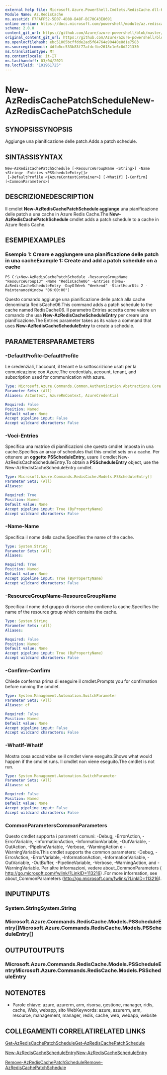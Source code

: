 ```yaml
---
external help file: Microsoft.Azure.PowerShell.Cmdlets.RedisCache.dll-Help.xml
Module Name: Az.RedisCache
ms.assetid: F7FAFF52-5E07-4D88-B48F-BC70C43E8691
online version: https://docs.microsoft.com/powershell/module/az.rediscache/new-azrediscachepatchschedule
schema: 2.0.0
content_git_url: https://github.com/Azure/azure-powershell/blob/master/src/RedisCache/RedisCache/help/New-AzRedisCachePatchSchedule.md
original_content_git_url: https://github.com/Azure/azure-powershell/blob/master/src/RedisCache/RedisCache/help/New-AzRedisCachePatchSchedule.md
ms.openlocfilehash: ebc51005bcffdde2ad5f64764e90440e8d1e7583
ms.sourcegitcommit: 4dfb0cc533b83f77afdcfbe2618c1e6c8d221330
ms.translationtype: MT
ms.contentlocale: it-IT
ms.lasthandoff: 03/04/2021
ms.locfileid: "101961725"
---
```

# <span data-ttu-id="6f67a-101">New-AzRedisCachePatchSchedule</span><span class="sxs-lookup"><span data-stu-id="6f67a-101">New-AzRedisCachePatchSchedule</span></span>

## <span data-ttu-id="6f67a-102">SYNOPSIS</span><span class="sxs-lookup"><span data-stu-id="6f67a-102">SYNOPSIS</span></span>
<span data-ttu-id="6f67a-103">Aggiunge una pianificazione delle patch.</span><span class="sxs-lookup"><span data-stu-id="6f67a-103">Adds a patch schedule.</span></span>

## <span data-ttu-id="6f67a-104">SINTASSI</span><span class="sxs-lookup"><span data-stu-id="6f67a-104">SYNTAX</span></span>

```
New-AzRedisCachePatchSchedule [-ResourceGroupName <String>] -Name <String> -Entries <PSScheduleEntry[]>
 [-DefaultProfile <IAzureContextContainer>] [-WhatIf] [-Confirm] [<CommonParameters>]
```

## <span data-ttu-id="6f67a-105">DESCRIZIONE</span><span class="sxs-lookup"><span data-stu-id="6f67a-105">DESCRIPTION</span></span>
<span data-ttu-id="6f67a-106">Il cmdlet **New-AzRedisCachePatchSchedule aggiunge** una pianificazione delle patch a una cache in Azure Redis Cache.</span><span class="sxs-lookup"><span data-stu-id="6f67a-106">The **New-AzRedisCachePatchSchedule** cmdlet adds a patch schedule to a cache in Azure Redis Cache.</span></span>

## <span data-ttu-id="6f67a-107">ESEMPI</span><span class="sxs-lookup"><span data-stu-id="6f67a-107">EXAMPLES</span></span>

### <span data-ttu-id="6f67a-108">Esempio 1: Creare e aggiungere una pianificazione delle patch in una cache</span><span class="sxs-lookup"><span data-stu-id="6f67a-108">Example 1: Create and add a patch schedule on a cache</span></span>
```
PS C:\>New-AzRedisCachePatchSchedule -ResourceGroupName "ResourceGroup13" -Name "RedisCache06" -Entries @(New-AzRedisCacheScheduleEntry -DayOfWeek "Weekend" -StartHourUtc 2 -MaintenanceWindow "06:00:00")
```

<span data-ttu-id="6f67a-109">Questo comando aggiunge una pianificazione delle patch alla cache denominata RedisCache06.</span><span class="sxs-lookup"><span data-stu-id="6f67a-109">This command adds a patch schedule to the cache named RedisCache06.</span></span>
<span data-ttu-id="6f67a-110">Il parametro Entries accetta come valore un comando che usa **New-AzRedisCacheScheduleEntry** per creare una pianificazione.</span><span class="sxs-lookup"><span data-stu-id="6f67a-110">The Entries parameter takes as its value a command that uses **New-AzRedisCacheScheduleEntry** to create a schedule.</span></span>

## <span data-ttu-id="6f67a-111">PARAMETERS</span><span class="sxs-lookup"><span data-stu-id="6f67a-111">PARAMETERS</span></span>

### <span data-ttu-id="6f67a-112">-DefaultProfile</span><span class="sxs-lookup"><span data-stu-id="6f67a-112">-DefaultProfile</span></span>
<span data-ttu-id="6f67a-113">Le credenziali, l'account, il tenant e la sottoscrizione usati per la comunicazione con Azure.</span><span class="sxs-lookup"><span data-stu-id="6f67a-113">The credentials, account, tenant, and subscription used for communication with azure.</span></span>

```yaml
Type: Microsoft.Azure.Commands.Common.Authentication.Abstractions.Core.IAzureContextContainer
Parameter Sets: (All)
Aliases: AzContext, AzureRmContext, AzureCredential

Required: False
Position: Named
Default value: None
Accept pipeline input: False
Accept wildcard characters: False
```

### <span data-ttu-id="6f67a-114">-Voci</span><span class="sxs-lookup"><span data-stu-id="6f67a-114">-Entries</span></span>
<span data-ttu-id="6f67a-115">Specifica una matrice di pianificazioni che questo cmdlet imposta in una cache.</span><span class="sxs-lookup"><span data-stu-id="6f67a-115">Specifies an array of schedules that this cmdlet sets on a cache.</span></span> <span data-ttu-id="6f67a-116">Per ottenere un **oggetto PSScheduleEntry,** usare il cmdlet New-AzRedisCacheScheduleEntry.</span><span class="sxs-lookup"><span data-stu-id="6f67a-116">To obtain a **PSScheduleEntry** object, use the New-AzRedisCacheScheduleEntry cmdlet.</span></span>

```yaml
Type: Microsoft.Azure.Commands.RedisCache.Models.PSScheduleEntry[]
Parameter Sets: (All)
Aliases:

Required: True
Position: Named
Default value: None
Accept pipeline input: True (ByPropertyName)
Accept wildcard characters: False
```

### <span data-ttu-id="6f67a-117">-Name</span><span class="sxs-lookup"><span data-stu-id="6f67a-117">-Name</span></span>
<span data-ttu-id="6f67a-118">Specifica il nome della cache.</span><span class="sxs-lookup"><span data-stu-id="6f67a-118">Specifies the name of the cache.</span></span>

```yaml
Type: System.String
Parameter Sets: (All)
Aliases:

Required: True
Position: Named
Default value: None
Accept pipeline input: True (ByPropertyName)
Accept wildcard characters: False
```

### <span data-ttu-id="6f67a-119">-ResourceGroupName</span><span class="sxs-lookup"><span data-stu-id="6f67a-119">-ResourceGroupName</span></span>
<span data-ttu-id="6f67a-120">Specifica il nome del gruppo di risorse che contiene la cache.</span><span class="sxs-lookup"><span data-stu-id="6f67a-120">Specifies the name of the resource group which contains the cache.</span></span>

```yaml
Type: System.String
Parameter Sets: (All)
Aliases:

Required: False
Position: Named
Default value: None
Accept pipeline input: True (ByPropertyName)
Accept wildcard characters: False
```

### <span data-ttu-id="6f67a-121">-Confirm</span><span class="sxs-lookup"><span data-stu-id="6f67a-121">-Confirm</span></span>
<span data-ttu-id="6f67a-122">Chiede conferma prima di eseguire il cmdlet.</span><span class="sxs-lookup"><span data-stu-id="6f67a-122">Prompts you for confirmation before running the cmdlet.</span></span>

```yaml
Type: System.Management.Automation.SwitchParameter
Parameter Sets: (All)
Aliases: cf

Required: False
Position: Named
Default value: None
Accept pipeline input: False
Accept wildcard characters: False
```

### <span data-ttu-id="6f67a-123">-WhatIf</span><span class="sxs-lookup"><span data-stu-id="6f67a-123">-WhatIf</span></span>
<span data-ttu-id="6f67a-124">Mostra cosa accadrebbe se il cmdlet viene eseguito.</span><span class="sxs-lookup"><span data-stu-id="6f67a-124">Shows what would happen if the cmdlet runs.</span></span> <span data-ttu-id="6f67a-125">Il cmdlet non viene eseguito.</span><span class="sxs-lookup"><span data-stu-id="6f67a-125">The cmdlet is not run.</span></span>

```yaml
Type: System.Management.Automation.SwitchParameter
Parameter Sets: (All)
Aliases: wi

Required: False
Position: Named
Default value: None
Accept pipeline input: False
Accept wildcard characters: False
```

### <span data-ttu-id="6f67a-126">CommonParameters</span><span class="sxs-lookup"><span data-stu-id="6f67a-126">CommonParameters</span></span>
<span data-ttu-id="6f67a-127">Questo cmdlet supporta i parametri comuni: -Debug, -ErrorAction, -ErrorVariable, -InformationAction, -InformationVariable, -OutVariable, -OutAction, -PipelineVariable, -Verbose, -WarningAction e -WarningVariable.</span><span class="sxs-lookup"><span data-stu-id="6f67a-127">This cmdlet supports the common parameters: -Debug, -ErrorAction, -ErrorVariable, -InformationAction, -InformationVariable, -OutVariable, -OutBuffer, -PipelineVariable, -Verbose, -WarningAction, and -WarningVariable.</span></span> <span data-ttu-id="6f67a-128">Per altre informazioni, vedere about_CommonParameters ( http://go.microsoft.com/fwlink/?LinkID=113216) .</span><span class="sxs-lookup"><span data-stu-id="6f67a-128">For more information, see about_CommonParameters (http://go.microsoft.com/fwlink/?LinkID=113216).</span></span>

## <span data-ttu-id="6f67a-129">INPUT</span><span class="sxs-lookup"><span data-stu-id="6f67a-129">INPUTS</span></span>

### <span data-ttu-id="6f67a-130">System.String</span><span class="sxs-lookup"><span data-stu-id="6f67a-130">System.String</span></span>

### <span data-ttu-id="6f67a-131">Microsoft.Azure.Commands.RedisCache.Models.PSScheduleEntry[]</span><span class="sxs-lookup"><span data-stu-id="6f67a-131">Microsoft.Azure.Commands.RedisCache.Models.PSScheduleEntry[]</span></span>

## <span data-ttu-id="6f67a-132">OUTPUT</span><span class="sxs-lookup"><span data-stu-id="6f67a-132">OUTPUTS</span></span>

### <span data-ttu-id="6f67a-133">Microsoft.Azure.Commands.RedisCache.Models.PSScheduleEntry</span><span class="sxs-lookup"><span data-stu-id="6f67a-133">Microsoft.Azure.Commands.RedisCache.Models.PSScheduleEntry</span></span>

## <span data-ttu-id="6f67a-134">NOTE</span><span class="sxs-lookup"><span data-stu-id="6f67a-134">NOTES</span></span>
* <span data-ttu-id="6f67a-135">Parole chiave: azure, azurerm, arm, risorsa, gestione, manager, ridis, cache, Web, webapp, sito Web</span><span class="sxs-lookup"><span data-stu-id="6f67a-135">Keywords: azure, azurerm, arm, resource, management, manager, redis, cache, web, webapp, website</span></span>

## <span data-ttu-id="6f67a-136">COLLEGAMENTI CORRELATI</span><span class="sxs-lookup"><span data-stu-id="6f67a-136">RELATED LINKS</span></span>

[<span data-ttu-id="6f67a-137">Get-AzRedisCachePatchSchedule</span><span class="sxs-lookup"><span data-stu-id="6f67a-137">Get-AzRedisCachePatchSchedule</span></span>](./Get-AzRedisCachePatchSchedule.md)

[<span data-ttu-id="6f67a-138">New-AzRedisCacheScheduleEntry</span><span class="sxs-lookup"><span data-stu-id="6f67a-138">New-AzRedisCacheScheduleEntry</span></span>](./New-AzRedisCacheScheduleEntry.md)

[<span data-ttu-id="6f67a-139">Remove-AzRedisCachePatchSchedule</span><span class="sxs-lookup"><span data-stu-id="6f67a-139">Remove-AzRedisCachePatchSchedule</span></span>](./Remove-AzRedisCachePatchSchedule.md)


